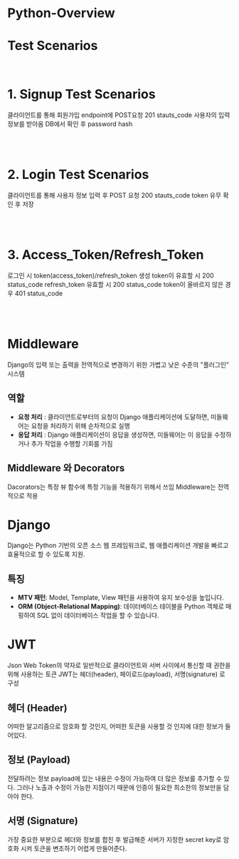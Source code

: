 # Python-Overview
# Test Scenarios

<br>

# 1. Signup Test Scenarios
  클라이언트를 통해 회원가입 endpoint에 POST요청
  201 stauts_code
  사용자의 입력정보를 받아옴
  DB에서 확인 후 password hash

<br>
<br>


# 2. Login Test Scenarios
  클라이언트를 통해 사용자 정보 입력 후 POST 요청
  200 stauts_code
  token 유무 확인 후 저장

<br> 
<br>


# 3. Access_Token/Refresh_Token 
  로그인 시 token(access_token)/refresh_token 생성
  token이 유효할 시 200 status_code
  refresh_token 유효할 시 200 status_code
  token이 올바르지 않은 경우 401 status_code

<br>
<br>

# Middleware
  Django의 입력 또는 출력을 전역적으로 변경하기 위한 가볍고 낮은 수준의 "플러그인" 시스템
## 역할
- **요청 처리** : 클라이언트로부터의 요청이 Django 애플리케이션에 도달하면, 미들웨어는 요청을 처리하기 위해 순차적으로 실행
- **응답 처리** : Django 애플리케이션이 응답을 생성하면, 미들웨어는 이 응답을 수정하거나 추가 작업을 수행할 기회를 가짐

## Middleware 와 Decorators
  Dacorators는 특정 뷰 함수에 특정 기능을 적용하기 위해서 쓰임
  Middleware는 전역적으로 적용

# Django
Django는 Python 기반의 오픈 소스 웹 프레임워크로, 웹 애플리케이션 개발을 빠르고 효율적으로 할 수 있도록 지원.

## 특징
- **MTV 패턴**: Model, Template, View 패턴을 사용하여 유지 보수성을 높입니다.
- **ORM (Object-Relational Mapping)**: 데이터베이스 테이블을 Python 객체로 매핑하여 SQL 없이 데이터베이스 작업을 할 수 있습니다.

# JWT
Json Web Token의 약자로 일반적으로 클라이언트와 서버 사이에서 통신할 때 권한을 위해 사용하는 토큰
JWT는 헤더(header), 페이로드(payload), 서명(signature) 로 구성

## 헤더 (Header)
어떠한 알고리즘으로 암호화 할 것인지, 어떠한 토큰을 사용할 것 인지에 대한 정보가 들어있다. 

## 정보 (Payload)
전달하려는 정보
payload에 있는 내용은 수정이 가능하여 더 많은 정보를 추가할 수 있다. 그러나 노출과 수정이 가능한 지점이기 때문에 인증이 필요한 최소한의 정보만을 담아야 한다.

## 서명 (Signature)
가장 중요한 부분으로 헤더와 정보를 합친 후 발급해준 서버가 지정한 secret key로 암호화 시켜 토큰을 변조하기 어렵게 만들어준다.

<br>
